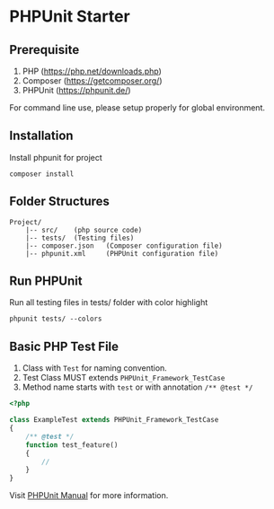 # PHPUnit Starter

## Prerequisite

1. PHP (https://php.net/downloads.php)
2. Composer (https://getcomposer.org/)
3. PHPUnit (https://phpunit.de/)

For command line use, please setup properly for global environment.

## Installation

Install phpunit for project

    composer install

## Folder Structures

```
Project/
    |-- src/    (php source code)
    |-- tests/  (Testing files)
    |-- composer.json   (Composer configuration file)
    |-- phpunit.xml     (PHPUnit configuration file)
```

## Run PHPUnit

Run all testing files in tests/ folder with color highlight

    phpunit tests/ --colors

## Basic PHP Test File

1. Class with `Test` for naming convention.
2. Test Class MUST extends `PHPUnit_Framework_TestCase`
3. Method name starts with `test` or with annotation `/** @test */`

```php
<?php

class ExampleTest extends PHPUnit_Framework_TestCase
{
    /** @test */
    function test_feature()
    {
        //
    }
}
```

Visit [PHPUnit Manual](https://phpunit.de/manual/current/en/) for more information.
